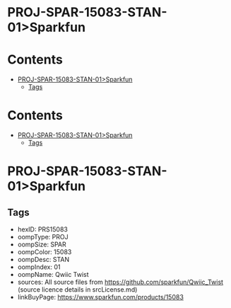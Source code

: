 
PROJ-SPAR-15083-STAN-01>Sparkfun
================================

Contents
========

* [PROJ-SPAR-15083-STAN-01>Sparkfun](#proj-spar-15083-stan-01sparkfun)
	* [Tags](#tags)

Contents
========

* [PROJ-SPAR-15083-STAN-01>Sparkfun](#proj-spar-15083-stan-01sparkfun)
	* [Tags](#tags)

# PROJ-SPAR-15083-STAN-01>Sparkfun

## Tags

- hexID: PRS15083
- oompType: PROJ
- oompSize: SPAR
- oompColor: 15083
- oompDesc: STAN
- oompIndex: 01
- oompName: Qwiic Twist
- sources: All source files from https://github.com/sparkfun/Qwiic_Twist (source licence details in srcLicense.md)
- linkBuyPage: https://www.sparkfun.com/products/15083
